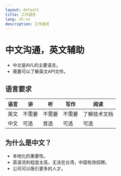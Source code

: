 ```yaml
---
layout: default
title: 工作語言
lang: zh-cn
description: 工作語言
---
```




# 中文沟通，英文辅助

* 中文是AVL的主要语言。
* 需要可以了解英文API文件。

## 语言要求

|语言|讲|听|写作|阅读|
| --- | --- | --- | --- | --- |
|英文 | 不需要 | 不需要 | 不需要 | 了解技术文档|
|中文|可选|首选|可选|可选|

## 为什么是中文？

* 本地化的重要性。
* 英语流利程度太高，无法在台湾，中国有效招聘。
* 公司可以吸引更多的人才。

<br>


